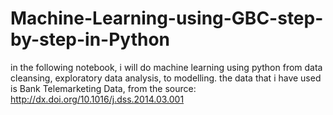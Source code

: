 # Machine-Learning-using-GBC-step-by-step-in-Python
 
 in the following notebook, i will do machine learning using python from data cleansing, exploratory data analysis, to modelling.
 the data that i have used is Bank Telemarketing Data, from the source: http://dx.doi.org/10.1016/j.dss.2014.03.001
